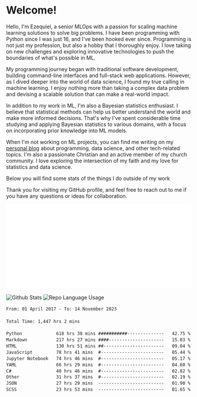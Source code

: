 # Welcome!

Hello, I'm Ezequiel, a senior MLOps with a passion for scaling machine learning solutions to solve big problems. I have been programming with Python since I was just 16, and I've been hooked ever since. Programming is not just my profession, but also a hobby that I thoroughly enjoy. I love taking on new challenges and exploring innovative technologies to push the boundaries of what's possible in ML.

My programming journey began with traditional software development, building command-line interfaces and full-stack web applications. However, as I dived deeper into the world of data science, I found my true calling in machine learning. I enjoy nothing more than taking a complex data problem and devising a scalable solution that can make a real-world impact.

In addition to my work in ML, I'm also a Bayesian statistics enthusiast. I believe that statistical methods can help us better understand the world and make more informed decisions. That's why I've spent considerable time studying and applying Bayesian statistics to various domains, with a focus on incorporating prior knowledge into ML models.

When I'm not working on ML projects, you can find me writing on my [personal blog](https://elc.github.io) about programming, data science, and other tech-related topics. I'm also a passionate Christian and an active member of my church community. I love exploring the intersection of my faith and my love for statistics and data science.

Below you will find some stats of the things I do outside of my work

Thank you for visiting my GitHub profile, and feel free to reach out to me if you have any questions or ideas for collaboration.

![RSS Feed](metrics.plugin.rss.svg)

![Github Stats](https://github-readme-stats.vercel.app/api?username=elc&show_icons=true&theme=gruvbox&border_radius=20&include_all_commits=true&count_private=true&card_width=450) ![Repo Language Usage](https://github-readme-stats.vercel.app/api/top-langs?username=elc&show_icons=true&theme=gruvbox&border_radius=20&include_all_commits=true&count_private=true&layout=compact&langs_count=5&card_width=400)


<!--START_SECTION:waka-->

```txt
From: 01 April 2017 - To: 14 November 2023

Total Time: 1,447 hrs 2 mins

Python             618 hrs 38 mins ###########--------------   42.75 %
Markdown           217 hrs 27 mins ####---------------------   15.03 %
HTML               130 hrs 51 mins ##-----------------------   09.04 %
JavaScript         78 hrs 41 mins  #------------------------   05.44 %
Jupyter Notebook   74 hrs 46 mins  #------------------------   05.17 %
YAML               66 hrs 29 mins  #------------------------   04.60 %
C#                 40 hrs 46 mins  #------------------------   02.82 %
Other              31 hrs 37 mins  #------------------------   02.19 %
JSON               27 hrs 29 mins  -------------------------   01.90 %
SCSS               23 hrs 53 mins  -------------------------   01.65 %
```

<!--END_SECTION:waka-->
